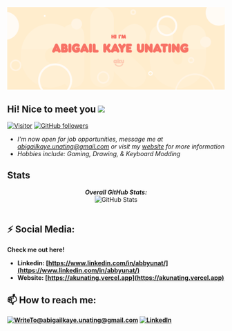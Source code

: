 <img src="banner.png">

<h2>Hi! Nice to meet you <img src="https://raw.githubusercontent.com/MartinHeinz/MartinHeinz/master/wave.gif" width="30px">
</h2>

[![Visitor](https://visitor-badge.laobi.icu/badge?page_id=keiruu.keiruu)](https://github.com/keiruu) [![GitHub followers](https://img.shields.io/github/followers/keiruu.svg?style=social&label=Follow)](https://github.com/keiruu?tab=followers)

- <i>I'm now open for job opportunities, message me at abigailkaye.unating@gmail.com or visit my [website](https://akunating.vercel.app) for more information</i> 
- <i>Hobbies include: Gaming, Drawing, & Keyboard Modding</i> 


<h2>Stats</h2>

<div>
  
  <p align="center">
  <b><em>Overall GitHub Stats:</em></b> <br/>
    <img src="https://github-readme-streak-stats.herokuapp.com/?user=keiruu" alt="GitHub Stats" /> <br/><br/>
  <b>
</div>

<h2>⚡ Social Media:</h2>

Check me out here!
 
- Linkedin: [https://www.linkedin.com/in/abbyunat/](https://www.linkedin.com/in/abbyunat/)
- Website: [https://akunating.vercel.app](https://akunating.vercel.app)

<h2>📫 How to reach me:</h2>

<a href="mailto:WriteToabigailkaye.unating@gmail.com">![WriteTo@abigailkaye.unating@gmail.com](https://img.shields.io/badge/Gmail-D14836?style=for-the-badge&logo=gmail&logoColor=white)</a> <a href="https://www.linkedin.com/in/abbyunat/">![LinkedIn](https://img.shields.io/badge/LinkedIn-0077B5?style=for-the-badge&logo=linkedin&logoColor=white)</a>
